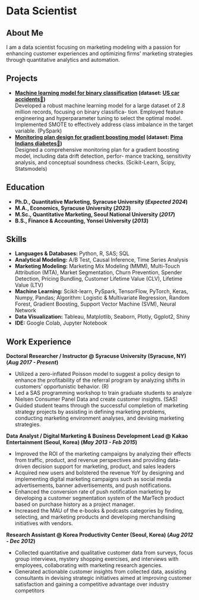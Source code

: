 # Data Scientist

## About Me
I am a data scientist focusing on marketing modeling with a passion for enhancing customer experiences and optimizing firms' marketing strategies through quantitative analytics and automation.

## Projects
- **[Machine learning model for binary classification](https://github.com/harimshin/data-science-portfolio/blob/main/machine_learning_binary_classification_with_SMOTE_prediction_model_for_the_severity_of_car_accidents.ipynb) (dataset: [US car accidents🚗](https://www.kaggle.com/datasets/sobhanmoosavi/us-accidents))**<br>
  Developed a robust machine learning model for a large dataset of 2.8 million records, focusing on binary classifica-
tion. Employed feature engineering and hyperparameter tuning to select the optimal model. Implemented SMOTE
to effectively address class imbalance in the target variable. (PySpark)
- **[Monitoring plan design for gradient boosting model](https://github.com/harimshin/data-science-portfolio/blob/main/mlops_model_risk_management_monitoring_plan_gradient_boosting_model_for_pima_diabetes.ipynb)
(dataset: [Pima Indians diabetes💉](https://www.kaggle.com/datasets/uciml/pima-indians-diabetes-database))**<br>
Designed a comprehensive monitoring plan for a gradient boosting model, including data drift detection, perfor-
mance tracking, sensitivity analysis, and conceptual soundness checks. (Scikit-Learn, Scipy, Statsmodels)

## Education
- **Ph.D., Quantitative Marketing, Syracuse University (_Expected 2024_)**
- **M.A., Economics, Syracuse University (_2023_)**						       		
- **M.Sc., Quantitative Marketing, Seoul National University (_2017_)**	 			        		
- **B.S., Finance & Accounting, Yonsei University (_2013_)**

## Skills
- **Languages & Databases:** Python, R, SAS; SQL
- **Analytical Modeling:** A/B Test, Causal Inference, Time Series Analysis
- **Marketing Modeling:** Marketing Mix Modeling (MMM), Multi-Touch Attribution (MTA), Market Segmentation,
Churn Prevention, Spender Detection, Pricing Bundling, Customer Lifetime Value (CLV), Lifetime Value (LTV)
- **Machine Learning:** Scikit-learn, PySpark, TensorFlow, PyTorch, Keras, Numpy, Pandas; Algorithm: Logistic &
Multivariate Regression, Random Forest, Gradient Boosting, Support Vector Machine (SVM), Neural Network
- **Data Visualization:** Tableau, Matplotlib, Seaborn, Plotly, Ggplot2, Shiny
- **IDE:** Google Colab, Jupyter Notebook

## Work Experience
**Doctoral Researcher / Instructor @ Syracuse University (Syracuse, NY) (_Aug 2017 - Present_)**
- Utilized a zero-inflated Poisson model to suggest a policy design to enhance the profitability of the referral program
by analyzing shifts in customers’ opportunistic behavior. (R)
- Led a SAS programming workshop to train graduate students to analyze Nielsen Consumer Panel Data and
create customer insights. (SAS)
- Guided student teams through the successful completion of marketing strategy projects by assisting in defining
marketing problems, conducting marketing environment analyses, and devising marketing strategies.

**Data Analyst / Digital Marketing & Business Development Lead @ Kakao Entertainment (Seoul, Korea) (_May 2013 - Feb 2015_)**
- Improved the ROI of the marketing campaigns  by analyzing their effects from traffic, product, and revenue
perspectives and providing data-driven decision support for marketing, product, and sales leaders
- Acquired new users and bolstered the revenue YoY by designing and implementing digital marketing
campaigns such as social media advertisements, banner advertisements, and push notifications.
- Enhanced the conversion rate of push notification marketing by developing a customer segmentation system
of the MarTech product based on purchase history as a project manager.
- Increased the MAU of the e-books & podcasts categories by finding, selecting, and marketing products
and developing merchandising initiatives with vendors.

**Research Assistant @ Korea Productivity Center (Seoul, Korea) (_Aug 2012 - Dec 2012_)**
- Collected quantitative and qualitative customer data from surveys, focus group interviews, mystery shopping
exercises, and interviews with employees, collaborating with marketing research agencies.
- Generated actionable customer insights from collected data, assisting consultants in devising strategic initiatives
aimed at improving customer satisfaction and gaining a competitive advantage over industry competitors
